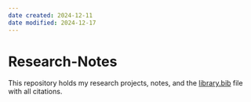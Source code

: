 ```yaml
---
date created: 2024-12-11
date modified: 2024-12-17
---
```

# Research-Notes

This repository holds my research projects, notes, and the [library.bib](./library.bib) file with all citations.
